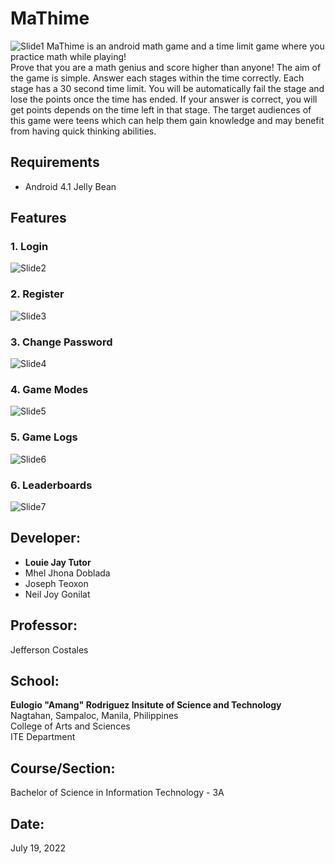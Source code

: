 # MaThime
![Slide1](https://user-images.githubusercontent.com/109414917/179715842-6bdf749e-070e-4643-ae1f-55a6e57f268c.PNG)
MaThime is an android math game and a time limit game where you practice math while playing!  
Prove that you are a math genius and score higher than anyone! The aim of the game is simple. Answer each stages within the time correctly. Each stage has a 30 second time limit. You will be automatically fail the stage and lose the points once the time has ended. If your answer is correct, you will get points depends on the time left in that stage. The target audiences of this game were teens which can help them gain knowledge and may benefit from having quick thinking abilities.
## Requirements
* Android 4.1 Jelly Bean
## Features
### 1. Login
![Slide2](https://user-images.githubusercontent.com/109414917/179717352-8b792916-7fae-4702-a702-37917874dc1a.PNG)
### 2. Register
![Slide3](https://user-images.githubusercontent.com/109414917/179717379-57885878-8a3f-4f16-b1d9-1f4f8ab7d5a7.PNG)
### 3. Change Password
![Slide4](https://user-images.githubusercontent.com/109414917/179717438-6387ce34-8f0c-45cd-9a96-ba39efce8f57.PNG)
### 4. Game Modes
![Slide5](https://user-images.githubusercontent.com/109414917/179717527-d1b0aa93-76d0-425c-8332-47cc8f293df3.PNG)
### 5. Game Logs
![Slide6](https://user-images.githubusercontent.com/109414917/179717590-fb288211-7ad8-4f04-93de-8508db9d9734.PNG)
### 6. Leaderboards
![Slide7](https://user-images.githubusercontent.com/109414917/179717641-5d203850-6469-4f7c-a831-dbd0280e24e5.PNG)
## Developer:
* **Louie Jay Tutor**
* Mhel Jhona Doblada
* Joseph Teoxon
* Neil Joy Gonilat
## Professor:
Jefferson Costales
## School:
**Eulogio "Amang" Rodriguez Insitute of Science and Technology**  
Nagtahan, Sampaloc, Manila, Philippines  
College of Arts and Sciences  
ITE Department
## Course/Section:
Bachelor of Science in Information Technology - 3A
## Date:
July 19, 2022
